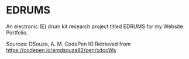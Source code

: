 # EDRUMS
An electronic (E) drum kit research project titled EDRUMS for my Website Portfolio. 

Sources: 
DSouza, A. M. CodePen IO Retrieved from https://codepen.io/amdsouza92/pen/xdooWa
